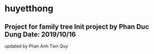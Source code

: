 # huyetthong
Project for family tree
Init project by Phan Duc Dung
Date: 2019/10/16
-----------------------------
updated by Phan Anh Tien Quy
